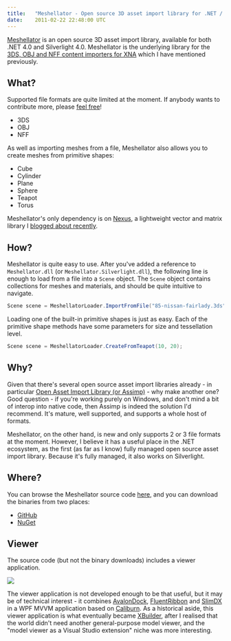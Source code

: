 ```yaml
---
title:   "Meshellator - Open source 3D asset import library for .NET / Silverlight"
date:    2011-02-22 22:48:00 UTC
---
```


[Meshellator](https://github.com/tgjones/meshellator) is an open source 3D asset import library, available for both .NET 4.0 and Silverlight 4.0. Meshellator is the underlying library for the [3DS, OBJ and NFF content importers for XNA](/blog/archive/2010/11/20/ds-obj-and-nff-content-importers-for-xna) which I have mentioned previously.

## What?

Supported file formats are quite limited at the moment. If anybody wants to contribute more, please [feel free](https://github.com/tgjones/meshellator)!

* 3DS
* OBJ
* NFF

As well as importing meshes from a file, Meshellator also allows you to create meshes from primitive shapes:

* Cube
* Cylinder
* Plane
* Sphere
* Teapot
* Torus

Meshellator's only dependency is on [Nexus](https://github.com/tgjones/nexus), a lightweight vector and matrix library I [blogged about recently](/blog/archive/2011/02/22/nexus---vector-and-matrix-maths-library).

## How?

Meshellator is quite easy to use. After you've added a reference to `Meshellator.dll` (or `Meshellator.Silverlight.dll`), the following line is enough to load from a file into a `Scene` object. The `Scene` object contains collections for meshes and materials, and should be quite intuitive to navigate.

``` csharp
Scene scene = MeshellatorLoader.ImportFromFile("85-nissan-fairlady.3ds");
```

Loading one of the built-in primitive shapes is just as easy. Each of the primitive shape methods have some parameters for size and tessellation level.

``` csharp
Scene scene = MeshellatorLoader.CreateFromTeapot(10, 20);
```

## Why?

Given that there's several open source asset import libraries already - in particular [Open Asset Import Library (or Assimp)](http://assimp.sourceforge.net/) - why make another one? Good question - if you're working purely on Windows, and don't mind a bit of interop into native code, then Assimp is indeed the solution I'd recommend. It's mature, well supported, and supports a whole host of formats.

Meshellator, on the other hand, is new and only supports 2 or 3 file formats at the moment. However, I believe it has a useful place in the .NET ecosystem, as the first (as far as I know) fully managed open source asset import library. Because it's fully managed, it also works on Silverlight.

## Where?

You can browse the Meshellator source code [here](https://github.com/tgjones/meshellator), and you can download the binaries from two places:

* [GitHub](https://github.com/tgjones/meshellator/downloads)
* [NuGet](http://nuget.org/Packages/Packages/Details/Meshellator-1-0-0-0)

## Viewer

The source code (but not the binary downloads) includes a viewer application.

![](/assets/520c908bf51f27a1dd000009/meshellatorviewer1.jpg)

The viewer application is not developed enough to be that useful, but it may be of technical interest - it combines [AvalonDock](http://avalondock.codeplex.com/), [FluentRibbon](http://fluent.codeplex.com/) and [SlimDX](http://slimdx.org/) in a WPF MVVM application based on [Caliburn](http://caliburn.codeplex.com/). As a historical aside, this viewer application is what eventually became [XBuilder](/blog/archive/2010/12/09/xbuilder-v-released), after I realised that the world didn't need another general-purpose model viewer, and the "model viewer as a Visual Studio extension" niche was more interesting.